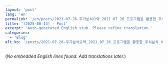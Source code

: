 ```yaml
---
layout: 'post'
lang: 'en'
permalink: '/en/posts/2021-07-26-주가분석요약_2021_07_26_프로그램을_활용한_주식분석_예상결과_20_48_23/'
title: '[2025-08-13] - Post'
excerpt: 'Auto-generated English stub. Please refine translation.'
categories:
  - 'Blog'
alt_ko: '/posts/2021-07-26-주가분석요약_2021_07_26_프로그램을_활용한_주식분석_예상결과_20_48_23/'
---
```


(*No embedded English lines found. Add translations later.*)
